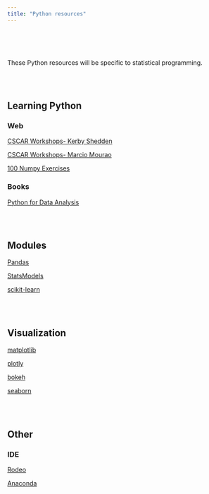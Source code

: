 ```yaml
---
title: "Python resources"
---
```

<br>
<br>
<br>



These Python resources will be specific to statistical programming.

<br>
<br>

## Learning Python

### Web

[CSCAR Workshops- Kerby Shedden](https://kshedden.github.io)

[CSCAR Workshops- Marcio Mourao](https://marcio-mourao.github.io)

[100 Numpy Exercises](https://github.com/rougier/numpy-100)


### Books

[Python for Data Analysis](http://shop.oreilly.com/product/0636920023784.do)


<br>
<br>

## Modules

[Pandas](http://pandas.pydata.org/)

[StatsModels](http://statsmodels.sourceforge.net/)

[scikit-learn](http://scikit-learn.org/stable/)

<br>
<br>

## Visualization

[matplotlib](http://matplotlib.org/)

[plotly](https://plot.ly/python/)

[bokeh](http://bokeh.pydata.org/en/latest/)

[seaborn](https://web.stanford.edu/~mwaskom/software/seaborn/)

<br>
<br>

## Other

### IDE

[Rodeo](https://www.yhat.com/products/rodeo/downloads)

[Anaconda](https://www.continuum.io/downloads)

